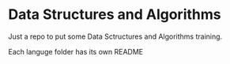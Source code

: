 # Data Structures and Algorithms
Just a repo to put some Data Sctructures and Algorithms training.

Each languge folder has its own README
